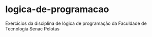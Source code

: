 # logica-de-programacao
Exercicios da disciplina de lógica de programação da Faculdade de Tecnologia Senac Pelotas
